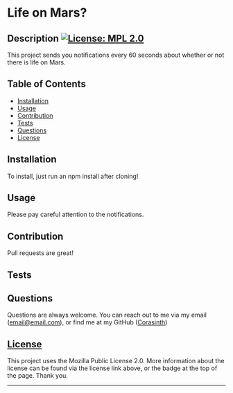# Life on Mars?

## Description [![License: MPL 2.0](https://img.shields.io/badge/License-MPL_2.0-brightgreen.svg)](https://opensource.org/licenses/MPL-2.0)

This project sends you notifications every 60 seconds about whether or not there is life on Mars.

## Table of Contents

* [Installation](#installation)
* [Usage](#usage)
* [Contribution](#contribution)
* [Tests](#tests)
* [Questions](#questions)
* [License](#license)
## Installation

To install, just run an npm install after cloning!

## Usage

Please pay careful attention to the notifications.

## Contribution

Pull requests are great!

## Tests

## Questions

 Questions are always welcome. You can reach out to me via my email (email@email.com), or find me at my GitHub ([Corasinth](https://github.com/Corasinth))

## [License](./LICENSE)

This project uses the Mozilla Public License 2.0. More information about the license can be found via the license link above, or the badge at the top of the page. Thank you.

---